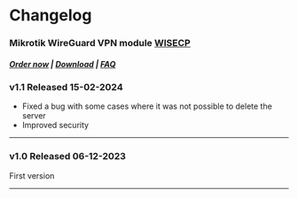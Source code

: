 # Changelog

### Mikrotik WireGuard VPN module **[WISECP](https://puqcloud.com/link.php?id=78)** 

##### [Order now](https://puqcloud.com/index.php?rp=/store/wisecp-module-mikrotik-wireguard-vpn) | [Download](https://download.puqcloud.com/WISECP/Product/PUQ_WISECP-Mikrotik-WireGuard-VPN/) | [FAQ](https://faq.puqcloud.com/)

### v1.1 Released 15-02-2024

 - Fixed a bug with some cases where it was not possible to delete the server
 - Improved security

- - - - -

### v1.0 Released 06-12-2023
 
First version

- - - - -

